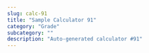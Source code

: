 ```yaml
---
slug: calc-91
title: "Sample Calculator 91"
category: "Grade"
subcategory: ""
description: "Auto-generated calculator #91"
---
```


